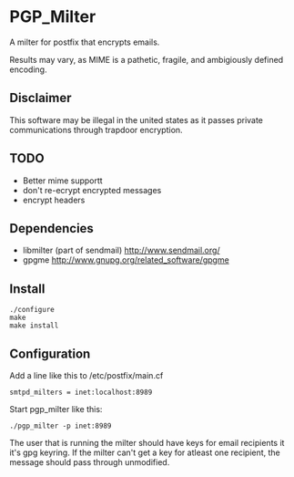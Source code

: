 # PGP_Milter

A milter for postfix that encrypts emails. 

Results may vary, as MIME is a pathetic, fragile, and ambigiously defined encoding.

## Disclaimer
This software may be illegal in the united states as it passes private
communications through trapdoor encryption.

## TODO
+ Better mime supportt
+ don't re-ecrypt encrypted messages
+ encrypt headers

## Dependencies
* libmilter (part of sendmail) http://www.sendmail.org/
* gpgme http://www.gnupg.org/related_software/gpgme


## Install

    ./configure
    make
    make install


## Configuration
Add a line like this to /etc/postfix/main.cf

    smtpd_milters = inet:localhost:8989

Start pgp_milter like this:

    ./pgp_milter -p inet:8989

The user that is running the milter should have keys for email
recipients it it's gpg keyring. If the milter can't get a key for
atleast one recipient, the message should pass through unmodified.